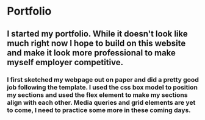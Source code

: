 # Portfolio

## I started my portfolio. While it doesn't look like much right now I hope to build on this website and make it look more professional to make myself employer competitive.

### I first sketched my webpage out on paper and did a pretty good job following the template. I used the css box model to position my sections and used the flex element to make my sections align with each other. Media queries and grid elements are yet to come, I need to practice some more in these coming days.

